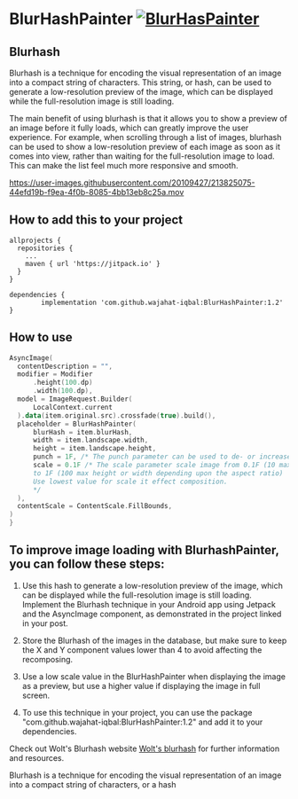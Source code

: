 # BlurHashPainter [![BlurHasPainter](https://jitpack.io/v/wajahat-iqbal/BlurHashPainter.svg)](https://jitpack.io/#wajahat-iqbal/BlurHashPainter)

## Blurhash
Blurhash is a technique for encoding the visual representation of an image into a compact string of characters. This string, or hash, can be used to generate a low-resolution preview of the image, which can be displayed while the full-resolution image is still loading.

The main benefit of using blurhash is that it allows you to show a preview of an image before it fully loads, which can greatly improve the user experience. For example, when scrolling through a list of images, blurhash can be used to show a low-resolution preview of each image as soon as it comes into view, rather than waiting for the full-resolution image to load. This can make the list feel much more responsive and smooth.



https://user-images.githubusercontent.com/20109427/213825075-44efd19b-f9ea-4f0b-8085-4bb13eb8c25a.mov



## How to add this to your project 

``` Gradle
allprojects {
  repositories {
    ...
    maven { url 'https://jitpack.io' }
  }
}
```
 
``` Gradle
dependencies {
        implementation 'com.github.wajahat-iqbal:BlurHashPainter:1.2'
}
```
  
  
  

## How to use 
``` Kotlin
AsyncImage(
  contentDescription = "",
  modifier = Modifier
      .height(100.dp)
      .width(100.dp),
  model = ImageRequest.Builder(
      LocalContext.current
  ).data(item.original.src).crossfade(true).build(),
  placeholder = BlurHashPainter(
      blurHash = item.blurHash,
      width = item.landscape.width,
      height = item.landscape.height,
      punch = 1F, /* The punch parameter can be used to de- or increase the contrast of the resulting image.*/
      scale = 0.1F /* The scale parameter scale image from 0.1F (10 max height or width depending upon the aspect ratio)
      to 1F (100 max height or width depending upon the aspect ratio)
      Use lowest value for scale it effect composition.
      */
  ),
  contentScale = ContentScale.FillBounds,
)
}
```


## To improve image loading with BlurhashPainter, you can follow these steps:

1. Use this hash to generate a low-resolution preview of the image, which can be displayed while the full-resolution image is still loading.
Implement the Blurhash technique in your Android app using Jetpack and the AsyncImage component, as demonstrated in the project linked in your post.

2. Store the Blurhash of the images in the database, but make sure to keep the X and Y component values lower than 4 to avoid affecting the recomposing.

3. Use a low scale value in the BlurHashPainter when displaying the image as a preview, but use a higher value if displaying the image in full screen.

4. To use this technique in your project, you can use the package "com.github.wajahat-iqbal:BlurHashPainter:1.2" and add it to your dependencies.

Check out Wolt's Blurhash website [Wolt's blurhash](https://blurha.sh/) for further information and resources.

Blurhash is a technique for encoding the visual representation of an image into a compact string of characters, or a hash
